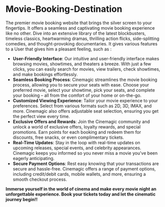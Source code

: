# Movie-Booking-Destination
The premier movie booking website that brings the silver screen to your fingertips. It offers a seamless and captivating movie booking experience like no other. 
Dive into an extensive library of the latest blockbusters, timeless classics, heartwarming dramas, thrilling action flicks, side-splitting comedies, and thought-provoking documentaries. 
It gives various features to a User that gives him a pleasant feeling, such as :
- **User-Friendly Interface**: Our intuitive and user-friendly interface makes browsing movies, showtimes, and theaters a breeze. With just a few clicks, you can easily search for movies, view trailers, check showtimes, and make bookings effortlessly.
- **Seamless Booking Process**: Cinemagic streamlines the movie booking process, allowing you to secure your seats with ease. Choose your preferred movie, select your showtime, pick your seats, and complete your booking – all from the comfort of your home or on-the-go.
- **Customized Viewing Experience**: Tailor your movie experience to your preferences. Select from various formats such as 2D, 3D, IMAX, and more. Cinemagic also offers adjustable seat selection, ensuring you get the perfect view every time.
- **Exclusive Offers and Rewards**: Join the Cinemagic community and unlock a world of exclusive offers, loyalty rewards, and special promotions. Earn points for each booking and redeem them for discounts, free snacks, or even complimentary tickets.
- **Real-Time Updates**: Stay in the loop with real-time updates on upcoming releases, special events, and celebrity appearances. Cinemagic keeps you informed so you never miss a movie you've been eagerly anticipating.
- **Secure Payment Options**: Rest easy knowing that your transactions are secure and hassle-free. Cinemagic offers a range of payment options, including credit/debit cards, mobile wallets, and more, ensuring a smooth checkout process.

**Immerse yourself in the world of cinema and make every movie night an unforgettable experience. Book your tickets today and let the cinematic journey begin!!**
